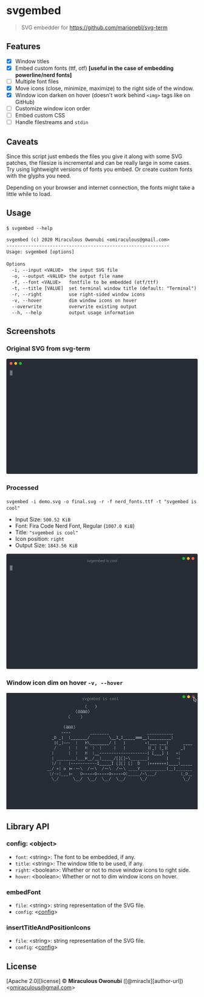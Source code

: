 # svgembed

> SVG embedder for <https://github.com/marionebl/svg-term>

## Features

- [x] Window titles
- [x] Embed custom fonts (ttf, otf) **[useful in the case of embedding powerline/nerd fonts]**
- [ ] Multiple font files
- [x] Move icons (close, minimize, maximize) to the right side of the window.
- [x] Window icon darken on hover (doesn't work behind `<img>` tags like on GitHub)
- [ ] Customize window icon order
- [ ] Embed custom CSS
- [ ] Handle filestreams and `stdin`

## Caveats

Since this script just embeds the files you give it along with some SVG patches, the filesize is incremental and can be really large in some cases.
Try using lightweight versions of fonts you embed. Or create custom fonts with the glyphs you need.

Depending on your browser and internet connection, the fonts might take a little while to load.

## Usage

`$ svgembed --help`

``` text
svgembed (c) 2020 Miraculous Owonubi <omiraculous@gmail.com>
------------------------------------------------------------
Usage: svgembed [options]

Options
  -i, --input <VALUE>  the input SVG file
  -o, --output <VALUE> the output file name
  -f, --font <VALUE>   fontfile to be embedded (otf/ttf)
  -t, --title [VALUE]  set terminal window title (default: "Terminal")
  -r, --right          use right-sided window icons
  -v, --hover          dim window icons on hover
  --overwrite          overwrite existing output
  --h, --help          output usage information
```

## Screenshots

### Original SVG from svg-term

![Screenshot of original output from svg-term](media/demo.svg)

### Processed

`svgembed -i demo.svg -o final.svg -r -f nerd_fonts.ttf -t "svgembed is cool"`

- Input Size: `500.52 KiB`
- Font: Fira Code Nerd Font, Regular (`1007.0 KiB`)
- Title: `"svgembed is cool"`
- Icon position: `right`
- Output Size: `1843.56 KiB`

![Screenshot of embedded fonts](media/final.svg)

### Window icon dim on hover `-v, --hover`

![Screenshot of embedded fonts](media/hover.png)

## Library API

### config: \<object\>

- `font`: \<string\>: The font to be embedded, if any.
- `title`: \<string\>: The window title to be used, if any.
- `right`: \<boolean\>: Whether or not to move window icons to right side.
- `hover`: \<boolean\>: Whether or not to dim window icons on hover.

### embedFont

- `file`: \<string\>: string representation of the SVG file.
- `config`: \<[config](#config_object)\>

### insertTitleAndPositionIcons

- `file`: \<string\>: string representation of the SVG file.
- `config`: \<[config](#config_object)\>

## License

[Apache 2.0][license] © **Miraculous Owonubi** ([@miraclx][author-url]) &lt;omiraculous@gmail.com&gt;
